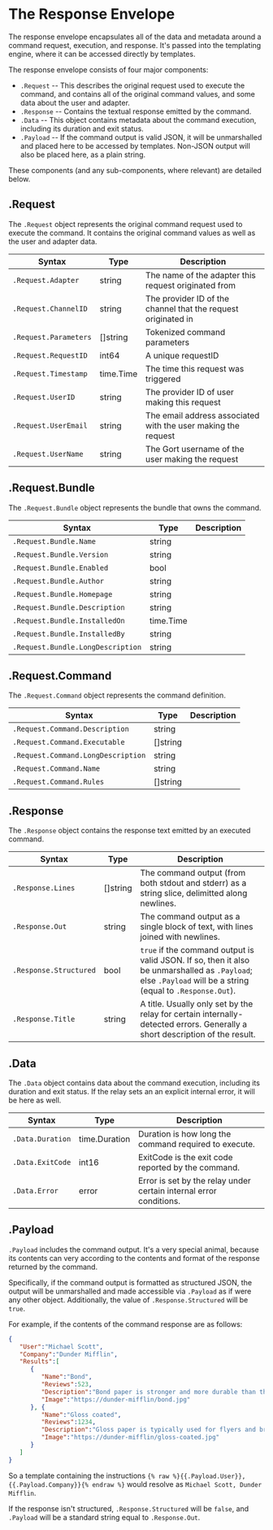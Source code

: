 
# The Response Envelope

The response envelope encapsulates all of the data and metadata around a command request, execution, and response. It's passed into the templating engine, where it can be accessed directly by templates.

The response envelope consists of four major components:

* `.Request` -- This describes the original request used to execute the command, and contains all of the original command values, and some data about the user and adapter.
* `.Response` -- Contains the textual response emitted by the command.
* `.Data` -- This object contains metadata about the command execution, including its duration and exit status.
* `.Payload` -- If the command output is valid JSON, it will be unmarshalled and placed here to be accessed by templates. Non-JSON output will also be placed here, as a plain string.

These components (and any sub-components, where relevant) are detailed below.

## .Request 

The `.Request` object represents the original command request used to execute the command. It contains the original command values as well as the user and adapter data.

| Syntax | Type | Description |
| ------ | ---- | ----------- |
| `.Request.Adapter` | string | The name of the adapter this request originated from |
| `.Request.ChannelID` | string | The provider ID of the channel that the request originated in |
| `.Request.Parameters` | []string | Tokenized command parameters |
| `.Request.RequestID` | int64  | A unique requestID |
| `.Request.Timestamp` | time.Time | The time this request was triggered |
| `.Request.UserID` | string | The provider ID of user making this request |
| `.Request.UserEmail` | string | The email address associated with the user making the request |
| `.Request.UserName` | string | The Gort username of the user making the request |

## .Request.Bundle

The `.Request.Bundle` object represents the bundle that owns the command.

| Syntax | Type | Description |
| ------ | ---- | ----------- |
| `.Request.Bundle.Name` | string | 
| `.Request.Bundle.Version` | string | 
| `.Request.Bundle.Enabled` | bool | 
| `.Request.Bundle.Author` | string | 
| `.Request.Bundle.Homepage` | string | 
| `.Request.Bundle.Description` | string | 
| `.Request.Bundle.InstalledOn` | time.Time | 
| `.Request.Bundle.InstalledBy` | string | 
| `.Request.Bundle.LongDescription` | string | 

## .Request.Command

The `.Request.Command` object represents the command definition.

| Syntax | Type | Description |
| ------ | ---- | ----------- |
| `.Request.Command.Description` | string | 
| `.Request.Command.Executable` | []string | 
| `.Request.Command.LongDescription` | string | 
| `.Request.Command.Name` | string | 
| `.Request.Command.Rules` | []string | 

## .Response

The `.Response` object contains the response text emitted by an executed command.

| Syntax | Type | Description |
| ------ | ---- | ----------- |
| `.Response.Lines` | []string | The command output (from both stdout and stderr) as a string slice, delimitted along newlines.
| `.Response.Out` | string | The command output as a single block of text, with lines joined with newlines.
| `.Response.Structured` | bool | `true` if the command output is valid JSON. If so, then it also be unmarshalled as `.Payload`; else `.Payload` will be a string (equal to `.Response.Out`).
| `.Response.Title` | string | A title. Usually only set by the relay for certain internally-detected errors. Generally a short description of the result.

## .Data

The `.Data` object contains data about the command execution, including its duration and exit status. If the relay sets an an explicit internal error, it will be here as well.

| Syntax | Type | Description |
| ------ | ---- | ----------- |
| `.Data.Duration` | time.Duration | Duration is how long the command required to execute.
| `.Data.ExitCode` | int16 | ExitCode is the exit code reported by the command.
| `.Data.Error` | error | Error is set by the relay under certain internal error conditions.

## .Payload

`.Payload` includes the command output. It's a very special animal, because its contents can very according to the contents and format of the response returned by the command.

Specifically, if the command output is formatted as structured JSON, the output will be unmarshalled and made accessible via `.Payload` as if were any other object. Additionally, the value of `.Response.Structured` will be `true`.

For example, if the contents of the command response are as follows:

```json
{
   "User":"Michael Scott",
   "Company":"Dunder Mifflin",
   "Results":[
      {
         "Name":"Bond",
         "Reviews":523,
         "Description":"Bond paper is stronger and more durable than the average sheet of paper.",
         "Image":"https://dunder-mifflin/bond.jpg"
      }, {
         "Name":"Gloss coated",
         "Reviews":1234,
         "Description":"Gloss paper is typically used for flyers and brochures as it has a high shine.",
         "Image":"https://dunder-mifflin/gloss-coated.jpg"
      }
   ]
}
```

So a template containing the instructions `{% raw %}{{.Payload.User}}, {{.Payload.Company}}{% endraw %}` would resolve as `Michael Scott, Dunder Mifflin`.

If the response isn't structured, `.Response.Structured` will be `false`, and `.Payload` will be a standard string equal to `.Response.Out`. 

